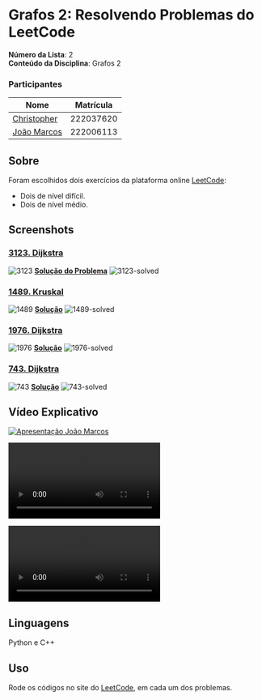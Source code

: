 # Grafos 2: Resolvendo Problemas do LeetCode

**Número da Lista**: 2<br>
**Conteúdo da Disciplina**: Grafos 2 <br>

### Participantes
Nome | Matrícula
|--|--|
[Christopher](https://github.com/wChrstphr)| 222037620
[João Marcos](https://github.com/JJOAOMARCOSS) | 222006113 

## Sobre 
Foram escolhidos dois exercícios da plataforma online [LeetCode](https://leetcode.com/):
- Dois de nível difícil.
- Dois de nível médio.

## Screenshots
### [3123. Dijkstra](https://leetcode.com/problems/find-edges-in-shortest-paths/description/)
![3123](/assets/3123.png)
**[Solução do Problema](/hard/3123-edges-in-shortest-path.py)**
![3123-solved](/assets/3123-solved.png)

### [1489. Kruskal](https://leetcode.com/problems/find-critical-and-pseudo-critical-edges-in-minimum-spanning-tree/description/)
![1489](/assets/1489.png)
**[Solução](/hard/1489-critical-edges-mst.c++)**
![1489-solved](/assets/1489-solved.jpeg)

### [1976. Dijkstra](https://leetcode.com/problems/number-of-ways-to-arrive-at-destination/description/)
![1976](/assets/1976.png)
**[Solução](/medium/1976-number-of-ways-to-arrive.py)**
![1976-solved](/assets/1976-solved.png)

### [743. Dijkstra](https://leetcode.com/problems/network-delay-time/description/)
![743](/assets/743.png)
**[Solução](/medium/743-network-delay-time.py)**
![743-solved](/assets/743-solved.jpeg)


## Vídeo Explicativo

[![Apresentação João Marcos](https://img.youtube.com/vi/DTgUsEhf6FU/0.jpg)](https://youtu.be/DTgUsEhf6FU)

![Apresentação Christopher parte 1](/assets/Video%201%20Christopher%20GRAFO%202.mp4)

![Apresentação Christopher parte 2](/assets/Video%202%20Christopher%20GRAFO%202.mp4)

## Linguagens
Python e C++

## Uso 
Rode os códigos no site do [LeetCode](https://leetcode.com/), em cada um dos problemas.
